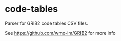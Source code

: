 # code-tables

Parser for GRIB2 code tables CSV files. 

See https://github.com/wmo-im/GRIB2 for more info